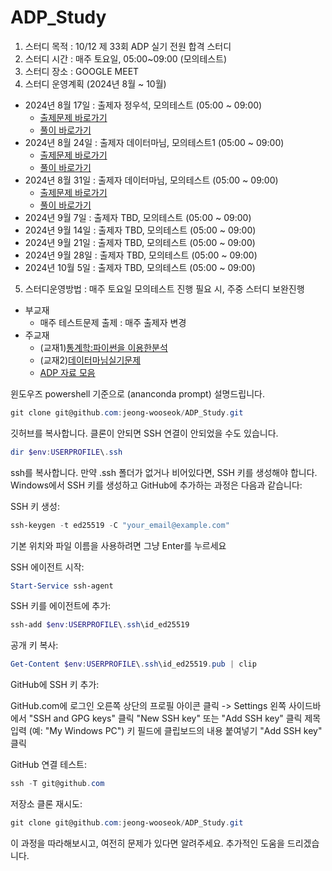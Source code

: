 # ADP_Study

1. 스터디 목적 : 10/12 제 33회 ADP 실기 전원 합격 스터디
2. 스터디 시간 : 매주 토요일, 05:00~09:00 (모의테스트)
3. 스터디 장소 : GOOGLE MEET
4. 스터디 운영계획 (2024년 8월 ~ 10월)
- 2024년 8월 17일 : 출제자 정우석, 모의테스트 (05:00 ~ 09:00)
  - [출제문제 바로가기](https://github.com/jeong-wooseok/ADP_Study/blob/main/source/%EB%AA%A8%EC%9D%98%EA%B3%A0%EC%82%AC/240817_1%ED%9A%8C%EC%B0%A8%EB%AC%B8%EC%A0%9C_%EC%B6%9C%EC%A0%9C%EC%9E%90_%EC%9A%B0%EC%84%9D.ipynb)
  - [풀이 바로가기](https://github.com/jeong-wooseok/ADP_Study/tree/main/source/%EB%AA%A8%EC%9D%98%EA%B3%A0%EC%82%AC/%ED%92%80%EC%9D%B4%EC%A0%95%EB%A6%AC/1%ED%9A%8C%EC%B0%A8%ED%92%80%EC%9D%B4)
- 2024년 8월 24일 : 출제자 데이터마님, 모의테스트1 (05:00 ~ 09:00)
  - [출제문제 바로가기](https://github.com/jeong-wooseok/ADP_Study/blob/main/source/%EB%AA%A8%EC%9D%98%EA%B3%A0%EC%82%AC/240824_2%ED%9A%8C%EC%B0%A8%EB%AC%B8%EC%A0%9C_%EB%AA%A8%EC%9D%98%EA%B3%A0%EC%82%AC1.ipynb)
  - [풀이 바로가기](https://github.com/jeong-wooseok/ADP_Study/tree/main/source/%EB%AA%A8%EC%9D%98%EA%B3%A0%EC%82%AC/%ED%92%80%EC%9D%B4%EC%A0%95%EB%A6%AC/2%ED%9A%8C%EC%B0%A8%ED%92%80%EC%9D%B4)
- 2024년 8월 31일 : 출제자 데이터마님, 모의테스트 (05:00 ~ 09:00)
  - [출제문제 바로가기](https://github.com/jeong-wooseok/ADP_Study/blob/main/source/%EB%AA%A8%EC%9D%98%EA%B3%A0%EC%82%AC/240830_3%ED%9A%8C%EC%B0%A8%EB%AC%B8%EC%A0%9C_%EB%AA%A8%EC%9D%98%EA%B3%A0%EC%82%AC2.ipynb)
  - [풀이 바로가기](https://github.com/jeong-wooseok/ADP_Study/tree/main/source/%EB%AA%A8%EC%9D%98%EA%B3%A0%EC%82%AC/%ED%92%80%EC%9D%B4%EC%A0%95%EB%A6%AC/2%ED%9A%8C%EC%B0%A8%ED%92%80%EC%9D%B4)
- 2024년 9월 7일 : 출제자 TBD, 모의테스트 (05:00 ~ 09:00)
- 2024년 9월 14일 : 출제자 TBD, 모의테스트 (05:00 ~ 09:00)
- 2024년 9월 21일 : 출제자 TBD, 모의테스트 (05:00 ~ 09:00)
- 2024년 9월 28일 : 출제자 TBD, 모의테스트 (05:00 ~ 09:00)
- 2024년 10월 5일 : 출제자 TBD, 모의테스트 (05:00 ~ 09:00)

5. 스터디운영방법 : 매주 토요일 모의테스트 진행
                  필요 시, 주중 스터디 보완진행
- 부교재 
	+ 매주 테스트문제 출제 : 매주 출제자 변경
- 주교재 
	+ (교재1)[통계학:파이썬을 이용한분석](https://ridibooks.com/books/754039038?_s=search&_q=%ED%86%B5%EA%B3%84%ED%95%99%3A%ED%8C%8C%EC%9D%B4%EC%8D%AC%EC%9D%84+%EC%9D%B4%EC%9A%A9%ED%95%9C%EB%B6%84%EC%84%9D&_rdt_sid=search&_rdt_idx=0)
	+ (교재2)[데이터마님실기문제](https://www.datamanim.com/dataset/ADPpb/index.html)
	+ [ADP 자료 모음](https://github.com/jeong-wooseok/ADPfork)


윈도우즈 powershell 기준으로 (ananconda prompt) 설명드립니다.
```powershell
git clone git@github.com:jeong-wooseok/ADP_Study.git
```
깃허브를 복사합니다. 클론이 안되면 SSH 연결이 안되었을 수도 있습니다.

```powershell
dir $env:USERPROFILE\.ssh
```
ssh를 복사합니다.
만약 .ssh 폴더가 없거나 비어있다면, SSH 키를 생성해야 합니다. Windows에서 SSH 키를 생성하고 GitHub에 추가하는 과정은 다음과 같습니다:

SSH 키 생성:
```powershell
ssh-keygen -t ed25519 -C "your_email@example.com"
```
기본 위치와 파일 이름을 사용하려면 그냥 Enter를 누르세요


SSH 에이전트 시작:
```powershell
Start-Service ssh-agent
```

SSH 키를 에이전트에 추가:
```powershell
ssh-add $env:USERPROFILE\.ssh\id_ed25519
```

공개 키 복사:
```powershell
Get-Content $env:USERPROFILE\.ssh\id_ed25519.pub | clip
```
GitHub에 SSH 키 추가:

GitHub.com에 로그인
오른쪽 상단의 프로필 아이콘 클릭 -> Settings
왼쪽 사이드바에서 "SSH and GPG keys" 클릭
"New SSH key" 또는 "Add SSH key" 클릭
제목 입력 (예: "My Windows PC")
키 필드에 클립보드의 내용 붙여넣기
"Add SSH key" 클릭


GitHub 연결 테스트:
```powershell
ssh -T git@github.com
```

저장소 클론 재시도:
```powershell
git clone git@github.com:jeong-wooseok/ADP_Study.git
```

이 과정을 따라해보시고, 여전히 문제가 있다면 알려주세요. 추가적인 도움을 드리겠습니다.
